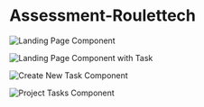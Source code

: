 ﻿# Assessment-Roulettech

![Landing Page Component](https://github.com/user-attachments/assets/a931bff3-73c1-42f7-ae3f-c2c9372ae140)

![Landing Page Component with Task](https://github.com/user-attachments/assets/d0dbfa1e-7b89-40de-b6dc-30b94ea89d7f)

![Create New Task Component](https://github.com/user-attachments/assets/2b31bef4-29bb-4c2a-b3fc-79660574221e)

![Project Tasks Component](https://github.com/user-attachments/assets/c5a0f589-1248-4bff-b934-520099a0b600)
